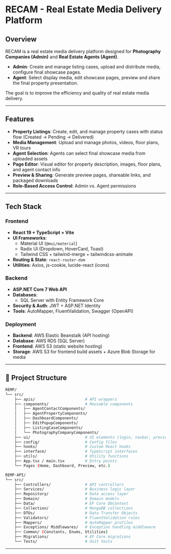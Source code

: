 # RECAM - Real Estate Media Delivery Platform  

## Overview  
RECAM is a real estate media delivery platform designed for **Photography Companies (Admin)** and **Real Estate Agents (Agent)**.  
- **Admin**: Create and manage listing cases, upload and distribute media, configure final showcase pages.  
- **Agent**: Select display media, edit showcase pages, preview and share the final property presentation.  

The goal is to improve the efficiency and quality of real estate media delivery.  

---

## Features  
- **Property Listings**: Create, edit, and manage property cases with status flow (Created → Pending → Delivered)  
- **Media Management**: Upload and manage photos, videos, floor plans, VR tours  
- **Agent Selection**: Agents can select final showcase media from uploaded assets  
- **Page Editor**: Visual editor for property description, images, floor plans, and agent contact info  
- **Preview & Sharing**: Generate preview pages, shareable links, and packaged downloads  
- **Role-Based Access Control**: Admin vs. Agent permissions  

---

## Tech Stack  

### Frontend  
- **React 19 + TypeScript + Vite**  
- **UI Frameworks**:  
  - Material UI (`@mui/material`)  
  - Radix UI (Dropdown, HoverCard, Toast)  
  - Tailwind CSS + tailwind-merge + tailwindcss-animate  
- **Routing & State**: `react-router-dom`  
- **Utilities**: Axios, js-cookie, lucide-react (icons)  

### Backend  
- **ASP.NET Core 7 Web API**  
- **Databases**:  
  - SQL Server with Entity Framework Core  
- **Security & Auth**: JWT + ASP.NET Identity  
- **Tools**: AutoMapper, FluentValidation, Swagger (OpenAPI)  

### Deployment  
- **Backend**: AWS Elastic Beanstalk (API hosting)  
- **Database**: AWS RDS (SQL Server)  
- **Frontend**: AWS S3 (static website hosting)  
- **Storage**: AWS S3 for frontend build assets + Azure Blob Storage for media  

---

## 📁 Project Structure

```bash
REMP/
└── src/
    ├── apis/                      # API wrappers
    ├── components/                # Reusable components
    │   ├── AgentContactComponents/
    │   ├── AgentPropertyComponents/
    │   ├── DashboardComponents/
    │   ├── EditPopupComponents/
    │   ├── ListingCaseComponents/
    │   └── PhotographyCompanyComponents/
    ├── ui/                        # UI elements (login, navbar, preview)
    ├── config/                    # Config files
    ├── hooks/                     # Custom React hooks
    ├── interface/                 # TypeScript interfaces
    ├── utils/                     # Utility functions
    ├── App.tsx / main.tsx         # Entry points
    └── Pages (Home, Dashboard, Preview, etc.)
```
```bash
REMP-API/
└── src/
    ├── Controllers/               # API controllers
    ├── Services/                  # Business logic layer
    ├── Repository/                # Data access layer
    ├── Domain/                    # Domain models
    ├── Data/                      # EF Core DbContext
    ├── Collection/                # MongoDB collections
    ├── DTOs/                      # Data Transfer Objects
    ├── Validators/                # FluentValidation rules
    ├── Mappers/                   # AutoMapper profiles
    ├── Exceptions/ Middlewares/   # Exception handling middleware
    ├── Common/ (Constants, Enums, Utilities)
    ├── Migrations/                # EF Core migrations
    └── Tests/                     # Unit tests
```

---


